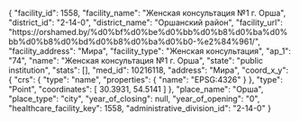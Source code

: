 {
    "facility_id": 1558,
    "facility_name": "Женская консультация №1 г. Орша",
    "district_id": "2-14-0",
    "district_name": "Оршанский район",
    "facility_url": "https:\/\/orshamed.by\/%d0%bf%d0%be%d0%bb%d0%b8%d0%ba%d0%bb%d0%b8%d0%bd%d0%b8%d0%ba%d0%b0-%e2%84%961\/",
    "facility_address": "Мира",
    "facility_type": "Женская консультация",
    "ap_1": "74",
    "name": "Женская консультация №1 г. Орша",
    "state": "public institution",
    "stats": [],
    "med_id": 10216118,
    "address": "Мира",
    "coord_x_y": {
        "crs": {
            "type": "name",
            "properties": {
                "name": "EPSG:4326"
            }
        },
        "type": "Point",
        "coordinates": [
            30.3931,
            54.5141
        ]
    },
    "place_name": "Орша",
    "place_type": "city",
    "year_of_closing": null,
    "year_of_opening": "0",
    "healthcare_facility_key": 1558,
    "administrative_division_id": "2-14-0"
}
